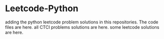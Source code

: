 # Leetcode-Python
adding the python leetcode problem solutions in this repositories. 
The code files are here.
all CTCI problems solutions are here.
some leetcode solutions are here.


























































































